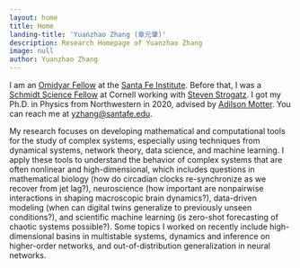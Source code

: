 ```yaml
---
layout: home
title: Home
landing-title: 'Yuanzhao Zhang (章元肇)'
description: Research Homepage of Yuanzhao Zhang
image: null
author: Yuanzhao Zhang
---
```


I am an [Omidyar Fellow](https://www.santafe.edu/research/fellowships/omidyar) at the [Santa Fe Institute](https://www.santafe.edu). Before that, I was a [Schmidt Science Fellow](https://schmidtsciencefellows.org) at Cornell working with [Steven Strogatz](http://www.stevenstrogatz.com). I got my Ph.D. in Physics from Northwestern in 2020, advised by [Adilson Motter](http://dyn.phys.northwestern.edu/). You can reach me at <yzhang@santafe.edu>.

My research focuses on developing mathematical and computational tools for the study of complex systems, especially using techniques from dynamical systems, network theory, data science, and machine learning. I apply these tools to understand the behavior of complex systems that are often nonlinear and high-dimensional, which includes questions in mathematical biology (how do circadian clocks re-synchronize as we recover from jet lag?), neuroscience (how important are nonpairwise interactions in shaping macroscopic brain dynamics?), data-driven modeling (when can digital twins generalize to previously unseen conditions?), and scientific machine learning (is zero-shot forecasting of chaotic systems possible?). Some topics I worked on recently include high-dimensional basins in multistable systems, dynamics and inference on higher-order networks, and out-of-distribution generalization in neural networks. 
